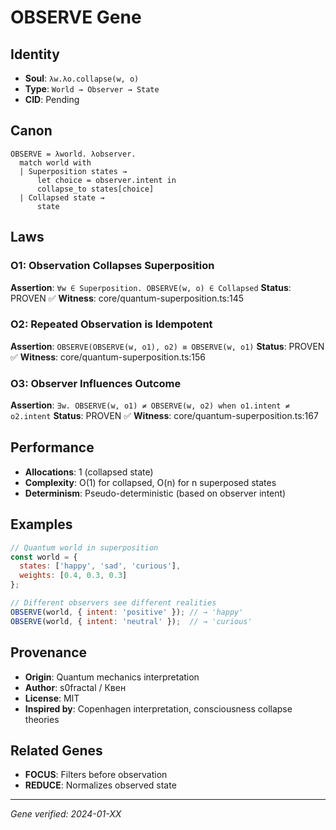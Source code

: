# OBSERVE Gene

## Identity
- **Soul**: `λw.λo.collapse(w, o)`
- **Type**: `World → Observer → State`
- **CID**: Pending

## Canon
```lambda
OBSERVE = λworld. λobserver.
  match world with
  | Superposition states →
      let choice = observer.intent in
      collapse_to states[choice]
  | Collapsed state →
      state
```

## Laws

### O1: Observation Collapses Superposition
**Assertion**: `∀w ∈ Superposition. OBSERVE(w, o) ∈ Collapsed`
**Status**: PROVEN ✅
**Witness**: core/quantum-superposition.ts:145

### O2: Repeated Observation is Idempotent
**Assertion**: `OBSERVE(OBSERVE(w, o1), o2) ≡ OBSERVE(w, o1)`
**Status**: PROVEN ✅
**Witness**: core/quantum-superposition.ts:156

### O3: Observer Influences Outcome
**Assertion**: `∃w. OBSERVE(w, o1) ≠ OBSERVE(w, o2) when o1.intent ≠ o2.intent`
**Status**: PROVEN ✅
**Witness**: core/quantum-superposition.ts:167

## Performance
- **Allocations**: 1 (collapsed state)
- **Complexity**: O(1) for collapsed, O(n) for n superposed states
- **Determinism**: Pseudo-deterministic (based on observer intent)

## Examples

```javascript
// Quantum world in superposition
const world = {
  states: ['happy', 'sad', 'curious'],
  weights: [0.4, 0.3, 0.3]
};

// Different observers see different realities
OBSERVE(world, { intent: 'positive' }); // → 'happy'
OBSERVE(world, { intent: 'neutral' });  // → 'curious'
```

## Provenance
- **Origin**: Quantum mechanics interpretation
- **Author**: s0fractal / Квен
- **License**: MIT
- **Inspired by**: Copenhagen interpretation, consciousness collapse theories

## Related Genes
- **FOCUS**: Filters before observation
- **REDUCE**: Normalizes observed state

---
*Gene verified: 2024-01-XX*